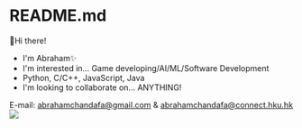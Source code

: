 # README.md
👋Hi there!
- I'm Abraham✨
- I'm interested in... Game developing/AI/ML/Software Development
- Python, C/C++, JavaScript, Java
- I'm looking to collaborate on... ANYTHING!

E-mail: abrahamchandafa@gmail.com  & abrahamchandafa@connect.hku.hk
![](https://komarev.com/ghpvc/?username=abrahamchandafa)
